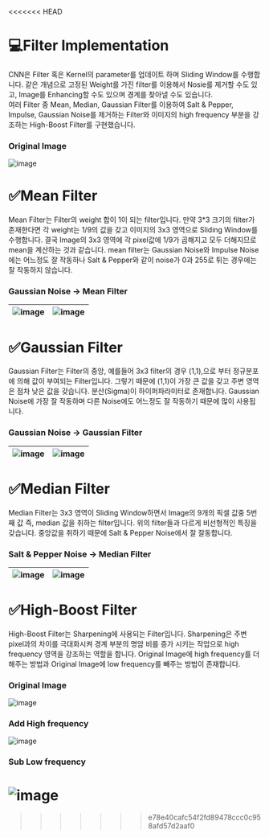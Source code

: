 <<<<<<< HEAD
# 💻Filter Implementation
CNN은 Filter 혹은 Kernel의 parameter를 업데이트 하며 Sliding Window를 수행합니다. 같은 개념으로 고정된 Weight를 가진 filter를 이용해서 Nosie를 제거할 수도 있고, Image를 Enhancing할 수도 있으며 경계를 찾아낼 수도 있습니다.  
여러 Filter 중 Mean, Median, Gaussian Filter를 이용하여 Salt & Pepper, Impulse, Gaussian Noise를 제거하는 Filter와 이미지의 high frequency 부분을 강조하는 High-Boost Filter를 구현했습니다.

### Original Image
![image](https://github.com/Pulyong/Early_Vision_Project/assets/76218918/637333cd-51a8-4dd5-8683-4caa842f5e9e)

# ✅Mean Filter
Mean Filter는 Filter의 weight 합이 1이 되는 filter입니다. 만약 3*3 크기의 filter가 존재한다면 각 weight는 1/9의 값을 갖고 이미지의 3x3 영역으로 Sliding Window를 수행합니다. 결국 Image의 3x3 영역에 각 pixel값에 1/9가 곱해지고 모두 더해지므로 mean을 계산하는 것과 같습니다. mean filter는 Gaussian Noise와 Impulse Noise에는 어느정도 잘 작동하나 Salt & Pepper와 같이 noise가 0과 255로 튀는 경우에는 잘 작동하지 않습니다.

### Gaussian Noise -> Mean Filter
![image](https://github.com/Pulyong/Early_Vision_Project/assets/76218918/061f3251-744c-4153-a4e7-9ab9b20b6b9d) |![image](https://github.com/Pulyong/Early_Vision_Project/assets/76218918/0afd6d48-6dfb-464a-88b7-38f792a65281)
--- | --- | 

# ✅Gaussian Filter
Gaussian Filter는 Filter의 중앙, 예를들어 3x3 filter의 경우 (1,1),으로 부터 정규분포에 의해 값이 부여되는 Filter입니다. 그렇기 때문에 (1,1)이 가장 큰 값을 갖고 주변 영역은 점차 낮은 값을 갖습니다. 분산(Sigma)이 하이퍼파라미터로 존재합니다. Gaussian Noise에 가장 잘 작동하며 다른 Noise에도 어느정도 잘 작동하기 때문에 많이 사용됩니다.

### Gaussian Noise -> Gaussian Filter
![image](https://github.com/Pulyong/Early_Vision_Project/assets/76218918/061f3251-744c-4153-a4e7-9ab9b20b6b9d) |![image](https://github.com/Pulyong/Early_Vision_Project/assets/76218918/c76ecf48-090a-4eb5-bd85-596fb83dd16a)
--- | --- | 

# ✅Median Filter
Median Filter는 3x3 영역이 Sliding Window하면서 Image의 9개의 픽셀 값중 5번 째 값 즉, median 값을 취하는 filter입니다. 위의 filter들과 다르게 비선형적인 특징을 갖습니다. 중앙값을 취하기 때문에 Salt & Pepper Noise에서 잘 잘동합니다.

### Salt & Pepper Noise -> Median Filter
![image](https://github.com/Pulyong/Early_Vision_Project/assets/76218918/e4d814e0-e403-4f22-bc89-9937a6d0bd6f) |![image](https://github.com/Pulyong/Early_Vision_Project/assets/76218918/b2a26bdd-05b6-43ce-87a8-d81cb204520b)
--- | --- | 

# ✅High-Boost Filter
High-Boost Filter는 Sharpening에 사용되는 Filter입니다. Sharpening은 주변 pixel과의 차이를 극대화시켜 경계 부분의 명암 비를 증가 시키는 작업으로 high frequency 영역을 강조하는 역할을 합니다. Original Image에 high frequency를 더해주는 방법과 Original Image에 low frequency를 빼주는 방법이 존재합니다.

### Original Image
![image](https://github.com/Pulyong/Early_Vision_Project/assets/76218918/f50ca687-a572-4ff4-b8ea-97897418c98a)

### Add High frequency
![image](https://github.com/Pulyong/Early_Vision_Project/assets/76218918/0651d2b5-082e-480d-91da-e6ee17368f45)

### Sub Low frequency
![image](https://github.com/Pulyong/Early_Vision_Project/assets/76218918/78652a81-f1f6-40c3-af35-40f897996662)
=======

>>>>>>> e78e40cafc54f2fd89478ccc0c958afd57d2aaf0
